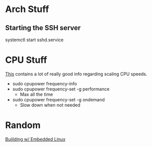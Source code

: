 # Arch Stuff
## Starting the SSH server
systemctl start sshd.service

# CPU Stuff
[This](https://wiki.debian.org/CpuFrequencyScaling) contains a lot of really
good info regarding scaling CPU speeds.
- sudo cpupower frequency-info
- sudo cpupower frequency-set -g performance
    - Max all the time
- sudo cpupower frequency-set -g ondemand
    - Slow down when not needed

# Random
[Buiilding w/ Embedded Linux](https://jaycarlson.net/embedded-linux/)
